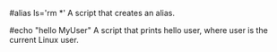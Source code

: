 #alias ls='rm *'
A script that creates an alias.

#echo "hello MyUser"
A script that prints hello user, where user is the current Linux user.
